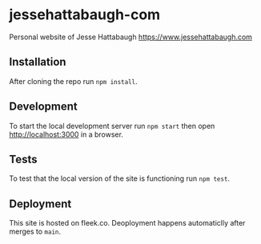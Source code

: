 # jessehattabaugh-com

Personal website of Jesse Hattabaugh https://www.jessehattabaugh.com

## Installation

After cloning the repo run `npm install`.

## Development

To start the local development server run `npm start` then open [http://localhost:3000](http://localhost:3000) in a browser.

## Tests

To test that the local version of the site is functioning run `npm test`.

## Deployment

This site is hosted on fleek.co. Deoployment happens automaticlly after merges to `main`.
